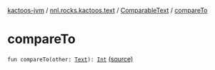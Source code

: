 [kactoos-jvm](../../index.md) / [nnl.rocks.kactoos.text](../index.md) / [ComparableText](index.md) / [compareTo](.)

# compareTo

`fun compareTo(other: `[`Text`](../../nnl.rocks.kactoos/-text/index.md)`): `[`Int`](https://kotlinlang.org/api/latest/jvm/stdlib/kotlin/-int/index.html) [(source)](https://github.com/neonailol/kactoos/blob/master/kactoos-jvm/src/main/kotlin/nnl/rocks/kactoos/text/ComparableText.kt#L28)